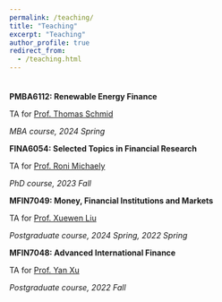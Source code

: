 ```yaml
---
permalink: /teaching/
title: "Teaching"
excerpt: "Teaching"
author_profile: true
redirect_from: 
  - /teaching.html
---
```


<br style="line-height: 0.5;">

**PMBA6112: Renewable Energy Finance**

TA for [Prof. Thomas Schmid](https://www.hkubs.hku.hk/people/thomas-schmid/)

*MBA course, 2024 Spring*

**FINA6054: Selected Topics in Financial Research**

TA for [Prof. Roni Michaely](https://www.hkubs.hku.hk/people/roni-michaely/)

*PhD course, 2023 Fall*


**MFIN7049: Money, Financial Institutions and Markets**

TA for [Prof. Xuewen Liu](https://www.hkubs.hku.hk/people/xuewen-liu/)

*Postgraduate course, 2024 Spring, 2022 Spring*

<!-- Graded assignments and final exams; Office hour for Q&A by appointment; Invigilation and other administrative support -->

**MFIN7048: Advanced International Finance**

TA for [Prof. Yan Xu](https://www.hkubs.hku.hk/people/yan-xu/) 

*Postgraduate course, 2022 Fall*
<!--  Lectured on mid-term exams; Graded assignments, mid-term and final exams; Invigilation and other administrative support -->